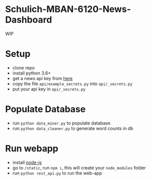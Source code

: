 # Schulich-MBAN-6120-News-Dashboard
WIP

# Setup

- clone repo
- install python 3.6+
- get a news api key from [here](https://newsapi.org/)
- copy the file `api/example_secrets.py` into `api/_secrets.py`
- put your api key in `api/_secrets.py`

# Populate Database
- run `python data_miner.py` to populate database
- run `python data_cleaner.py` to generate word counts in db

# Run webapp
- install [node-js](https://nodejs.org/en/)
- go to `/static`, run `npm i`, this will create your `node_modules` folder
- run `python rest_api.py` to run the web-app